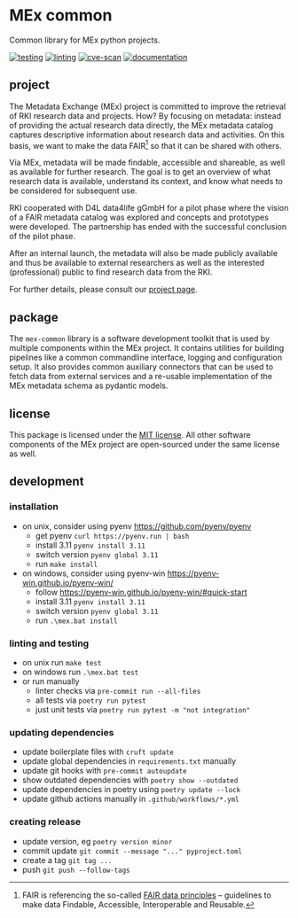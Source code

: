# MEx common

Common library for MEx python projects.

[![testing](https://github.com/robert-koch-institut/mex-common/actions/workflows/testing.yml/badge.svg)](https://github.com/robert-koch-institut/mex-common/actions/workflows/testing.yml)
[![linting](https://github.com/robert-koch-institut/mex-common/actions/workflows/linting.yml/badge.svg)](https://github.com/robert-koch-institut/mex-common/actions/workflows/linting.yml)
[![cve-scan](https://github.com/robert-koch-institut/mex-common/actions/workflows/cve-scan.yml/badge.svg)](https://github.com/robert-koch-institut/mex-common/actions/workflows/cve-scan.yml)
[![documentation](https://github.com/robert-koch-institut/mex-common/actions/workflows/documentation.yml/badge.svg)](https://robert-koch-institut.github.io/mex-common)

## project

The Metadata Exchange (MEx) project is committed to improve the retrieval of RKI
research data and projects. How? By focusing on metadata: instead of providing the
actual research data directly, the MEx metadata catalog captures descriptive information
about research data and activities. On this basis, we want to make the data FAIR[^1] so
that it can be shared with others.

Via MEx, metadata will be made findable, accessible and shareable, as well as available
for further research. The goal is to get an overview of what research data is available,
understand its context, and know what needs to be considered for subsequent use.

RKI cooperated with D4L data4life gGmbH for a pilot phase where the vision of a
FAIR metadata catalog was explored and concepts and prototypes were developed.
The partnership has ended with the successful conclusion of the pilot phase.

After an internal launch, the metadata will also be made publicly available and thus be
available to external researchers as well as the interested (professional) public to
find research data from the RKI.

For further details, please consult our
[project page](https://www.rki.de/DE/Content/Forsch/MEx/MEx_node.html).

[^1]: FAIR is referencing the so-called
[FAIR data principles](https://www.go-fair.org/fair-principles/) – guidelines to make
data Findable, Accessible, Interoperable and Reusable.

## package

The `mex-common` library is a software development toolkit that is used by multiple
components within the MEx project. It contains utilities for building pipelines like a
common commandline interface, logging and configuration setup. It also provides common
auxiliary connectors that can be used to fetch data from external services and a
re-usable implementation of the MEx metadata schema as pydantic models.

## license

This package is licensed under the [MIT license](/LICENSE). All other software
components of the MEx project are open-sourced under the same license as well.

## development

### installation

- on unix, consider using pyenv https://github.com/pyenv/pyenv
  - get pyenv `curl https://pyenv.run | bash`
  - install 3.11 `pyenv install 3.11`
  - switch version `pyenv global 3.11`
  - run `make install`
- on windows, consider using pyenv-win https://pyenv-win.github.io/pyenv-win/
  - follow https://pyenv-win.github.io/pyenv-win/#quick-start
  - install 3.11 `pyenv install 3.11`
  - switch version `pyenv global 3.11`
  - run `.\mex.bat install`

### linting and testing

- on unix run `make test`
- on windows run `.\mex.bat test`
- or run manually
  - linter checks via `pre-commit run --all-files`
  - all tests via `poetry run pytest`
  - just unit tests via `poetry run pytest -m "not integration"`

### updating dependencies

- update boilerplate files with `cruft update`
- update global dependencies in `requirements.txt` manually
- update git hooks with `pre-commit autoupdate`
- show outdated dependencies with `poetry show --outdated`
- update dependencies in poetry using `poetry update --lock`
- update github actions manually in `.github/workflows/*.yml`

### creating release

- update version, eg `poetry version minor`
- commit update `git commit --message "..." pyproject.toml`
- create a tag `git tag ...`
- push `git push --follow-tags`
